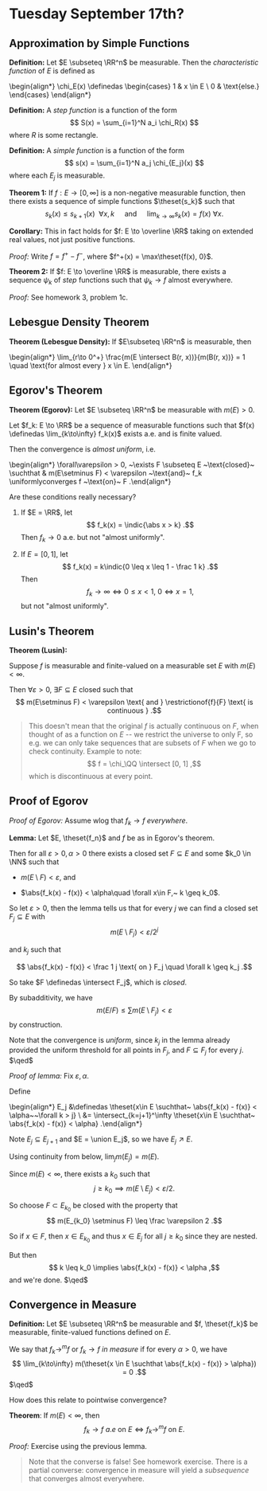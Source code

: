 # Tuesday September 17th? 

## Approximation by Simple Functions

**Definition:**
Let $E \subseteq \RR^n$ be measurable. Then the *characteristic function* of $E$ is defined as

\begin{align*}
\chi_E(x) \definedas 
\begin{cases} 
1 & x \in E \\ 
0 & \text{else.} 
\end{cases}
\end{align*}

**Definition:**
A *step function* is a function of the form 
$$
S(x) = \sum_{i=1}^N a_i \chi_R(x)
$$ 
where $R$ is some rectangle.

**Definition:**
A *simple function* is a function of the form 
$$
s(x) = \sum_{i=1}^N a_j \chi_{E_j}(x)
$$ 
where each $E_j$ is measurable.

**Theorem 1:**
If $f: E \to [0, \infty]$ is a non-negative measurable function, then there exists a sequence of simple functions $\theset{s_k}$ such that 
$$
s_k(x) \leq s_{k+1}(x) ~~\forall x, k \quad \text{ and } \quad 
\lim_{k\to\infty} s_k(x) = f(x) ~\forall x
.$$

**Corollary:** 
This in fact holds for $f: E \to \overline \RR$ taking on extended real values, not just positive functions.

*Proof:* 
Write $f = f^+ - f^-$, where $f^+(x) = \max\theset{f(x), 0}$.

**Theorem 2:**
If $f: E \to \overline \RR$ is measurable, there exists a sequence $\psi_k$ of *step* functions such that $\psi_k \to f$ almost everywhere.

*Proof:*
See homework 3, problem 1c.

## Lebesgue Density Theorem

**Theorem (Lebesgue Density):**
If $E\subseteq \RR^n$ is measurable, then

\begin{align*}
\lim_{r\to 0^+} \frac{m(E \intersect  B(r, x))}{m(B(r, x))} = 1 \quad  \text{for almost every } x \in E. 
\end{align*} 

## Egorov's Theorem

**Theorem (Egorov):**
Let $E \subseteq \RR^n$ be measurable with $m(E) > 0$. 

Let $f_k: E \to \RR$ be a sequence of measurable functions such that $f(x) \definedas \lim_{k\to\infty} f_k(x)$ exists a.e. and is finite valued. 

Then the convergence is *almost uniform*, i.e.

\begin{align*}
\forall\varepsilon > 0, ~\exists F \subseteq E ~\text{closed}~ \suchthat & 
m(E\setminus F) < \varepsilon ~\text{and}~ f_k \uniformlyconverges  f ~\text{on}~ F
.\end{align*}

Are these conditions really necessary?

1. If $E = \RR$, let 
$$
f_k(x)  = \indic{\abs x > k}
.$$ 
Then $f_k \to 0$ a.e. but not "almost uniformly".

2. If $E = [0, 1]$, let 
$$
f_k(x) = k\indic{0 \leq x \leq 1 - \frac 1 k}
.$$
Then 
$$
f_k \to \infty \iff 0 \leq x < 1,~ 0 \iff x = 1,$$ 
but not "almost uniformly".

## Lusin's Theorem

**Theorem (Lusin):**

Suppose $f$ is measurable and finite-valued on a measurable set $E$ with $m(E) < \infty$. 

Then $\forall \varepsilon > 0,~\exists F \subseteq E$ closed such that 
$$
m(E\setminus F) < \varepsilon 
\text{ and } 
\restrictionof{f}{F} \text{ is continuous }
.$$

> This doesn't mean that the original $f$ is actually continuous on $F$, when thought of as a function on $E$ -- we restrict the universe to only F, so e.g. we can only take sequences that are subsets of $F$ when we go to check continuity.
> Example to note:
$$
f = \chi_\QQ \intersect [0, 1]
,$$ 
which is discontinuous at every point.

## Proof of Egorov
*Proof of Egorov:*
Assume wlog that $f_k \to f$ _everywhere_.

**Lemma:**
Let $E, \theset{f_n}$ and $f$ be as in Egorov's theorem. 

Then for all $\varepsilon > 0, \alpha > 0$ there exists a closed set $F \subseteq E$ and some $k_0 \in \NN$ such that

- $m(E\setminus F) < \varepsilon$, and

- $\abs{f_k(x) - f(x)} < \alpha\quad \forall x\in F,~ k \geq k_0$.

So let $\varepsilon > 0$, then the lemma tells us that for every $j$ we can find  a closed set $F_j \subseteq E$ with 
$$
m(E\setminus F_j) < \varepsilon / 2^j
$$ 

and $k_j$ such that 

$$
\abs{f_k(x) - f(x)} < \frac 1 j \text{ on } F_j \quad \forall k \geq k_j
.$$

So take $F \definedas \intersect F_j$, which is _closed_. 

By subadditivity, we have 
$$
m(E/F) \leq \sum m(E\setminus F_j) < \varepsilon
$$ 
by construction.

Note that the convergence is *uniform*, since $k_j$ in the lemma already provided the uniform threshold for all points in $F_j$, and $F \subseteq F_j$ for every $j$. 
$\qed$

*Proof of lemma:*
Fix $\varepsilon, \alpha$. 

Define 

\begin{align*}
E_j &\definedas \theset{x\in E \suchthat~ \abs{f_k(x) - f(x)} < \alpha~~\forall k > j} \\
&= \intersect_{k=j+1}^\infty \theset{x\in E \suchthat~ \abs{f_k(x) - f(x)} < \alpha}
.\end{align*}


Note $E_j \subseteq E_{j+1}$ and $E = \union E_j$, so we have $E_j \nearrow E$.

Using continuity from below, $\lim_j m(E_j) = m(E)$.

Since $m(E) < \infty$, there exists a $k_0$ such that 
$$
j \geq k_0 \implies m(E\setminus E_j) < \varepsilon / 2
.$$

So choose $F \subset E_{k_0}$ be closed with the property that 
$$
m(E_{k_0} \setminus F) \leq \frac \varepsilon  2
.$$

So if $x\in F$, then $x\in E_{k_0}$ and thus $x\in E_j$ for all $j\geq k_0$ since they are nested.

But then 
$$
k \leq k_0 \implies \abs{f_k(x) - f(x)} < \alpha
,$$ 
and we're done. 
$\qed$

## Convergence in Measure

**Definition:**
Let $E \subseteq \RR^n$ be measurable and $f, \theset{f_k}$ be measurable, finite-valued functions defined on $E$.

We say that $f_k \to^m f$ or $f_k \to f$ *in measure* if for every $\alpha > 0$, we have 
$$
\lim_{k\to\infty} m(\theset{x \in E \suchthat \abs{f_k(x) - f(x)} > \alpha}) = 0
.$$
$\qed$

How does this relate to pointwise convergence?

**Theorem**:
If $m(E) < \infty$, then 
$$
f_k \to f ~a.e \text{ on } E \iff f_k \to^m f \text{ on } E
.$$

*Proof:* 
Exercise using the previous lemma.

> Note that the converse is false! 
See homework exercise. 
There is a partial converse: convergence in measure will yield a *subsequence* that converges almost everywhere.
